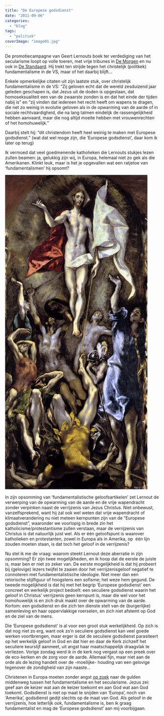 ```yaml
---
title: "De Europese godsdienst"
date: "2011-09-06"
categories: 
  - "blog"
tags: 
  - "politiek"
coverImage: "image01.jpg"
---
```


De promotiecampagne van Geert Lernouts boek ter verdediging van het secularisme loopt op volle toeren, met vrije tribunes in [De Morgen](/2011/08/31/secularisme-ter-ziele/) en nu ook in [De Standaard](http://www.demorgen.be/dm/nl/2461/De-Gedachte/article/detail/1312031/2011/08/31/God-heeft-het-druk-de-laatste-tijd.dhtml). Hij trekt ten strijde tegen het christelijk (politkek) fundamentalisme in de VS, maar of het daarbij blijft...

Enkele opmerkelijke citaten uit zijn laatste stuk, over christelijk fundamentalisme in de VS: “Zij geloven echt dat de wereld zesduizend jaar geleden geschapen is, dat Jezus uit de doden is opgestaan, dat homoseksualiteit een van de zwaarste zonden is en dat het einde der tijden nabij is” en “zij vinden dat iedereen het recht heeft om wapens te dragen, die net zo weinig in evolutie geloven als in de opwarming van de aarde of in sociale rechtvaardigheid, die na lang talmen eindelijk de rassengelijkheid hebben aanvaard, maar die nog altijd moeite hebben met vrouwenrechten of het homohuwelijk.”

Daarbij stelt hij: “dit christendom heeft heel weinig te maken met Europese godsdienst.” (wat dat wel moge zijn, die ‘Europese godsdienst’, daar kom ik later op terug)

Ik vermoed dat veel goedmenende katholieken die Lernouts stukjes lezen zullen beamen: ja, gelukkig zijn wij, in Europa, helemaal niet zo gek als die Amerikanen. Klinkt leuk, maar is het je opgevallen wat een ratjetoe van ‘fundamentalismen’ hij opsomt?

[![](images/image01.jpg?w=68 "image01")](images/image01.jpg)

In zijn opsomming van ‘fundamentalistische geloofsartikelen’ zet Lernout de verwerping van de opwarming van de aarde en de vrije wapendracht zonder verpinken naast de verrijzenis van Jezus Christus. Niet onbewust, vanzelfsprekend, want hij zal ook wel weten dat vrije wapendracht of klimaatverandering nu niet meteen kernpunten zijn van de “Europese godsdienst”, waaronder we voorlopig in brede zin het katholicisme/protestantisme zullen verstaan, maar de verrijzenis van Christus is dat natuurlijk juist wel. Als er één geloofspunt is waarover katholieken en protestanten, zowel in Europa als in Amerika, op  één lijn zouden moeten staan, is dat toch het geloof in de verrijzenis?

Nu stel ik me de vraag: waarom steekt Lernout deze aberratie in zijn opsomming? Er zijn twee mogelijkheden, en ik hoop dat de eerste de juiste is, maar ben er niet zo zeker van. De eerste mogelijkheid is dat hij probeert bij (gelovige) lezers twijfel te zaaien door het verrijzenisgeloof negatief te connoteren met fundamentalistische ideologie. Niet meer dan een retorische stijlfiguur of hoogstens een sofisme; het weze hem gegund. De tweede mogelijkheid is dat hij met het begrip ‘Europese godsdienst’ een concreet en werkelijk project bedoelt: een seculiere godsdienst waarin het geloof in Christus’ verrijzenis geen kernpunt is, maar die wel voor het homohuwelijk is en zich druk maakt over de opwarming van de aarde. Kortom: een godsdienst en die zich ten dienste stelt van de (burgerlijke) samenleving en haar oppervlakkige roerselen, en zich niet afstemt op God en de ziel van de mens.

Die ‘Europese godsdienst’ is al voor een groot stuk werkelijkheid. Op zich is dat nog niet zo erg, want ook zo’n seculiere godsdienst kan veel goede werken voortbrengen, maar erger is dat de seculiere godsdienst parasiteert op het werkelijk geloof in God en dat hier en daar de Kerk zichzelf het seculiere keurslijf aanmeet, uit angst haar maatschappelijk draagvlak te verliezen. Vorige zondag werd ik in de kerk nog vergast op een preek over de eco-kerken en de zorg voor de aarde. Allemaal fijn, maar niet aan de orde als de lezing handelt over de -moeilijke- houding van een gelovige tegenover de zondigheid van zijn naaste...

Christenen in Europa moeten zonder angst [op zoek](http://www.news.va/en/news/the-new-evangelization-calls-everyone-to-the-prima) naar de gulden middenweg tussen het fundamentalisme en het secularisme. Jezus zei: geef aan de keizer wat aan de keizer toekomt en aan God wat aan God toekomt. Godsdienst is niet op maat te snijden van ‘Europa’, noch van ‘Amerika’, godsdienst gedijt slechts op de maat van God. Als geloof in de verrijzenis, hoe letterlijk ook, fundamentalisme is, ben ik graag fundamentalist en mag de ‘Europese godsdienst’ aan mij voorbijgaan.
